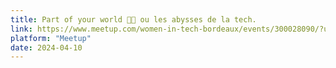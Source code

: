 ```yaml
---
title: Part of your world 🧜🏾 ou les abysses de la tech.
link: https://www.meetup.com/women-in-tech-bordeaux/events/300028090/?utm_medium=referral&utm_campaign=share-btn_savedevents_share_modal&utm_source=link
platform: "Meetup"
date: 2024-04-10
---
```

